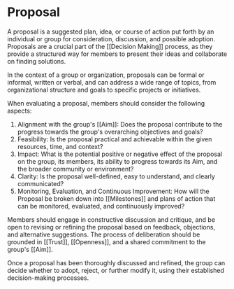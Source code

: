 # Proposal

A proposal is a suggested plan, idea, or course of action put forth by an individual or group for consideration, discussion, and possible adoption. Proposals are a crucial part of the [[Decision Making]] process, as they provide a structured way for members to present their ideas and collaborate on finding solutions.

In the context of a group or organization, proposals can be formal or informal, written or verbal, and can address a wide range of topics, from organizational structure and goals to specific projects or initiatives.

When evaluating a proposal, members should consider the following aspects:

1.  Alignment with the group's [[Aim]]: Does the proposal contribute to the progress towards the group's overarching objectives and goals?
2.  Feasibility: Is the proposal practical and achievable within the given resources, time, and context?
3.  Impact: What is the potential positive or negative effect of the proposal on the group, its members, its ability to progress towards its Aim, and the broader community or environment?
4.  Clarity: Is the proposal well-defined, easy to understand, and clearly communicated?
5. Monitoring, Evaluation, and Continuous Improvement: How will the Proposal be broken down into [[Milestones]] and plans of action that can be monitored, evaluated, and continuously improved? 

Members should engage in constructive discussion and critique, and be open to revising or refining the proposal based on feedback, objections, and alternative suggestions. The process of deliberation should be grounded in [[Trust]], [[Openness]], and a shared commitment to the group's [[Aim]].

Once a proposal has been thoroughly discussed and refined, the group can decide whether to adopt, reject, or further modify it, using their established decision-making processes.